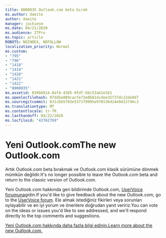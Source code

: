 ```yaml
---
title: 8000035 Outlook.com beta bırak
ms.author: daeite
author: daeite
manager: jackiesm
ms.date: 04/21/2020
ms.audience: ITPro
ms.topic: article
ROBOTS: NOINDEX, NOFOLLOW
localization_priority: Normal
ms.custom:
- "795"
- "796"
- "1418"
- "1419"
- "1420"
- "1421"
- "1422"
- "8000035"
ms.assetid: 039b6814-0af4-4385-9fdf-bbc53ab2e161
ms.openlocfilehash: 97dd5e889cacfe73e0b81dcdee35f37dc12de9d7
ms.sourcegitcommit: 631cbb5f03e5371f0995e976536d24e9d13746c3
ms.translationtype: MT
ms.contentlocale: tr-TR
ms.lasthandoff: 04/22/2020
ms.locfileid: "43762769"
---
```

# <a name="the-new-outlookcom"></a><span data-ttu-id="135d6-102">Yeni Outlook.com</span><span class="sxs-lookup"><span data-stu-id="135d6-102">The new Outlook.com</span></span>

<span data-ttu-id="135d6-103">Artık Outlook.com beta bırakmak ve Outlook.com klasik sürümüne dönmek mümkün değildir.</span><span class="sxs-lookup"><span data-stu-id="135d6-103">It's no longer possible to leave the Outlook.com beta and return to the classic version of Outlook.com.</span></span>
  
<span data-ttu-id="135d6-104">Yeni Outlook.com hakkında geri bildirimde Outlook.com, [UserVoice forumuna](https://go.microsoft.com/fwlink/p/?linkid=851599)gidin.</span><span class="sxs-lookup"><span data-stu-id="135d6-104">If you'd like to give feedback about the new Outlook.com, go to the [UserVoice forum](https://go.microsoft.com/fwlink/p/?linkid=851599).</span></span> <span data-ttu-id="135d6-105">Ele almak istediğiniz fikirleri veya sorunları oylayabilir ve en iyi yorum ve önerilere doğrudan yanıt veririz.</span><span class="sxs-lookup"><span data-stu-id="135d6-105">You can vote on the ideas or issues you'd like to see addressed, and we'll respond directly to the top comments and suggestions.</span></span>
  
[<span data-ttu-id="135d6-106">Yeni Outlook.com hakkında daha fazla bilgi edinin.</span><span class="sxs-lookup"><span data-stu-id="135d6-106">Learn more about the new Outlook.com.</span></span>](https://go.microsoft.com/fwlink/p/?linkid=874356)
  